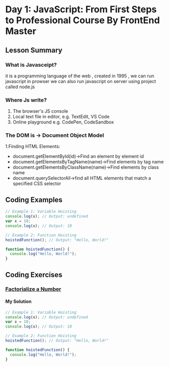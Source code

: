 
# Day 1: JavaScript: From First Steps to Professional Course By FrontEnd Master

## Lesson Summary

###  What is Javasceipt? 
it is a programming language of the web , created in 1995 , we can run javascript in prowser we can also run javascript on server using project called node.js
### Where Js write?
1. The browser's JS console
2. Local text file in editor, e.g. TextEdit, VS Code
3. Online playground e.g. CodePen, CodeSandbox

### The DOM is -> Document Object Model
1.Finding HTML Elements:
- document.getElementById(id)->Find an element by element id
- document.getElementsByTagName(name)->Find elements by tag name
- document.getElementsByClassName(name)->Find elements by class name
- document.querySelectorAll->find all HTML elements that match a specified CSS selector

## Coding Examples

```javascript
// Example 1: Variable Hoisting
console.log(x); // Output: undefined
var x = 10;
console.log(x); // Output: 10

// Example 2: Function Hoisting
hoistedFunction(); // Output: "Hello, World!"

function hoistedFunction() {
  console.log("Hello, World!");
}

```


## Coding Exercises

### [Factorialize a Number](https://www.freecodecamp.org/learn/javascript-algorithms-and-data-structures/basic-algorithm-scripting/factorialize-a-number)

#### My Solution


```javascript
// Example 1: Variable Hoisting
console.log(x); // Output: undefined
var x = 10;
console.log(x); // Output: 10

// Example 2: Function Hoisting
hoistedFunction(); // Output: "Hello, World!"

function hoistedFunction() {
  console.log("Hello, World!");
}

```


